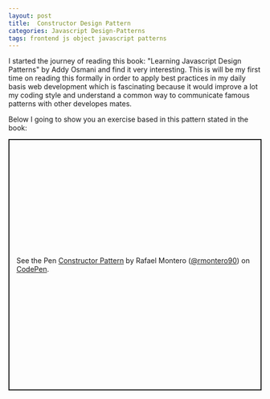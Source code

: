 ```yaml
---
layout: post
title:  Constructor Design Pattern
categories: Javascript Design-Patterns
tags: frontend js object javascript patterns
---
```


I started the journey of reading this book: "Learning Javascript Design Patterns" by Addy Osmani and find it very interesting. This is will be my first time on reading this formally in order to apply best practices in my daily basis web development which is fascinating because it would improve a lot my coding style and understand a common way to communicate famous patterns with other developes mates.

Below I going to show you an exercise based in this pattern stated in the book:

<p class="codepen" data-height="500" data-theme-id="dark" data-default-tab="js,result" data-slug-hash="XWQOyez" data-editable="true" data-user="rmontero90" style="height: 500px; box-sizing: border-box; display: flex; align-items: center; justify-content: center; border: 2px solid; margin: 1em 0; padding: 1em;">
  <span>See the Pen <a href="https://codepen.io/rmontero90/pen/XWQOyez">
  Constructor Pattern</a> by Rafael Montero (<a href="https://codepen.io/rmontero90">@rmontero90</a>)
  on <a href="https://codepen.io">CodePen</a>.</span>
</p>
<script async src="https://cpwebassets.codepen.io/assets/embed/ei.js"></script>
